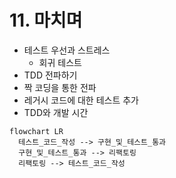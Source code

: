 # 11. 마치며

- 테스트 우선과 스트레스
  - 회귀 테스트
- TDD 전파하기
- 짝 코딩을 통한 전파
- 레거시 코드에 대한 테스트 추가
- TDD와 개발 시간

```mermaid
flowchart LR
  테스트_코드_작성 --> 구현_및_테스트_통과
  구현_및_테스트_통과 --> 리팩토링
  리팩토링 --> 테스트_코드_작성
```